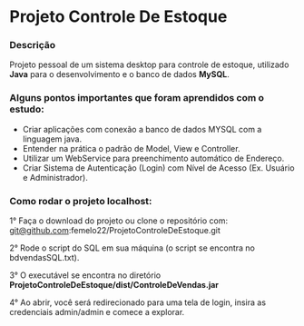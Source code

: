 # Projeto Controle De Estoque


<h3>Descrição</h3>

Projeto pessoal de um sistema desktop para controle de estoque, utilizado **Java** para o desenvolvimento e o banco de dados **MySQL**.



<h3>Alguns pontos importantes que foram aprendidos com o estudo:</h3>

- Criar aplicações com conexão a banco de dados MYSQL com a linguagem java.
- Entender na prática o padrão de Model, View e Controller.
- Utilizar um WebService para preenchimento automático de Endereço.
- Criar Sistema de Autenticação (Login) com Nível de Acesso (Ex. Usuário e Administrador).



<h3>Como rodar o projeto localhost:</h3>

1° Faça o download do projeto ou clone o repositório com: git@github.com:femelo22/ProjetoControleDeEstoque.git

2° Rode o script do SQL em sua máquina (o script se encontra no bdvendasSQL.txt).

3° O executável se encontra no diretório <b>ProjetoControleDeEstoque/dist/ControleDeVendas.jar</b>

4° Ao abrir, você será redirecionado para uma tela de login, insira as credenciais admin/admin e comece a explorar.


